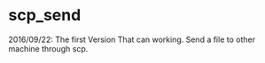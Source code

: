 # scp_send

2016/09/22: The first Version That can working. Send a file to other machine through scp.
